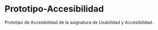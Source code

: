 # Prototipo-Accesibilidad
Prototipo de Accesibilidad de la asignatura de Usabilidad y Accesibilidad.
